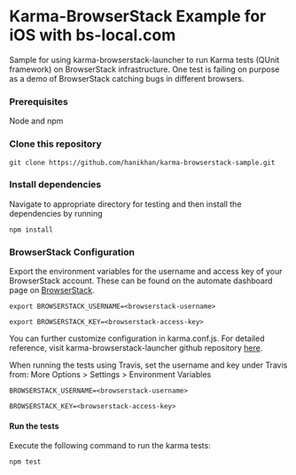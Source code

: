  Karma-BrowserStack Example for iOS with bs-local.com
=========

Sample for using karma-browserstack-launcher to run Karma tests (QUnit framework) on BrowserStack infrastructure.
One test is failing on purpose as a demo of BrowserStack catching bugs in different browsers.

### Prerequisites
Node and npm

### Clone this repository
`git clone https://github.com/hanikhan/karma-browserstack-sample.git`

### Install dependencies

Navigate to appropriate directory for testing and then install the dependencies by running

`npm install`

### BrowserStack Configuration

Export the environment variables for the username and access key of your BrowserStack account.
These can be found on the automate dashboard page on [BrowserStack](https://automate.browserstack.com/).

`export BROWSERSTACK_USERNAME=<browserstack-username>`

`export BROWSERSTACK_KEY=<browserstack-access-key>`

You can further customize configuration in karma.conf.js. For detailed reference, visit karma-browserstack-launcher github repository [here](https://github.com/browserstack/karma-browserstack-launcher).

When running the tests using Travis, set the username and key under Travis from:
More Options > Settings > Environment Variables

`BROWSERSTACK_USERNAME=<browserstack-username>`

`BROWSERSTACK_KEY=<browserstack-access-key>`

#### Run the tests

Execute the following command to run the karma tests:

`npm test`
